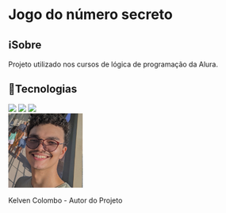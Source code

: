 <h1>Jogo do número secreto</h1>

<h2>ℹ️Sobre</h2>
<p>Projeto utilizado nos cursos de lógica de programação da Alura.</p>

## 🔧Tecnologias
<div>
  <img src="https://img.shields.io/badge/HTML-239120?style=for-the-badge&logo=html5&logoColor=white">
  <img src="https://img.shields.io/badge/CSS-239120?&style=for-the-badge&logo=css3&logoColor=white">
  <img src="https://img.shields.io/badge/JavaScript-F7DF1E?style=for-the-badge&logo=javascript&logoColor=black">
</div>


<a href="https://github.com/Kelven-Colombo">
  <img src="./img/foto_perfil.jpg" alt="Autor do projeto" width="150">
</a>
<p>Kelven Colombo - Autor do Projeto</p>


